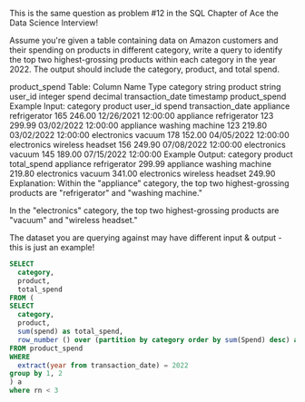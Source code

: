 This is the same question as problem #12 in the SQL Chapter of Ace the Data Science Interview!

Assume you're given a table containing data on Amazon customers and their spending on products in different category, write a query to identify the top two highest-grossing products within each category in the year 2022. The output should include the category, product, and total spend.

product_spend Table:
Column Name	Type
category	string
product	string
user_id	integer
spend	decimal
transaction_date	timestamp
product_spend Example Input:
category	product	user_id	spend	transaction_date
appliance	refrigerator	165	246.00	12/26/2021 12:00:00
appliance	refrigerator	123	299.99	03/02/2022 12:00:00
appliance	washing machine	123	219.80	03/02/2022 12:00:00
electronics	vacuum	178	152.00	04/05/2022 12:00:00
electronics	wireless headset	156	249.90	07/08/2022 12:00:00
electronics	vacuum	145	189.00	07/15/2022 12:00:00
Example Output:
category	product	total_spend
appliance	refrigerator	299.99
appliance	washing machine	219.80
electronics	vacuum	341.00
electronics	wireless headset	249.90
Explanation:
Within the "appliance" category, the top two highest-grossing products are "refrigerator" and "washing machine."

In the "electronics" category, the top two highest-grossing products are "vacuum" and "wireless headset."

The dataset you are querying against may have different input & output - this is just an example!

```sql
SELECT
  category,
  product,
  total_spend
FROM (
SELECT
  category,
  product,
  sum(spend) as total_spend,
  row_number () over (partition by category order by sum(Spend) desc) as rn
FROM product_spend
WHERE
  extract(year from transaction_date) = 2022
group by 1, 2
) a
where rn < 3
```